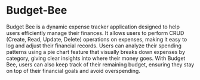 # Budget-Bee

Budget Bee is a dynamic expense tracker application designed to help users efficiently manage their finances. It allows users to perform CRUD (Create, Read, Update, Delete) operations on expenses, making it easy to log and adjust their financial records. Users can analyze their spending patterns using a pie chart feature that visually breaks down expenses by category, giving clear insights into where their money goes. With Budget Bee, users can also keep track of their remaining budget, ensuring they stay on top of their financial goals and avoid overspending.
